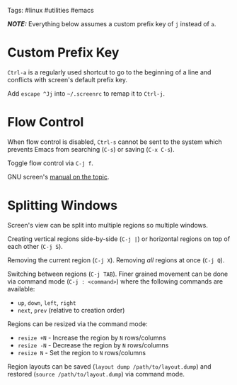 Tags: #linux #utilities #emacs 

***NOTE:*** Everything below assumes a custom prefix key of `j` instead of `a`.

# Custom Prefix Key
`Ctrl-a` is a regularly used shortcut to go to the beginning of a line and conflicts with screen's default prefix key.

Add `escape ^Jj` into `~/.screenrc` to remap it to `Ctrl-j`.

# Flow Control
When flow control is disabled, `Ctrl-s` cannot be sent to the system which prevents Emacs from searching (`C-s`) or saving (`C-x C-s`).

Toggle flow control via `C-j f`.

GNU screen's [manual on the topic](https://web.mit.edu/gnu/doc/html/screen_14.html).

# Splitting Windows
Screen's view can be split into multiple regions so multiple windows.

Creating vertical regions side-by-side (`C-j |`) or horizontal regions on top of each other (`C-j S`).

Removing the current region (`C-j X`).  Removing _all_ regions at once (`C-j Q`).

Switching between regions (`C-j TAB`).  Finer grained movement can be done via command mode (`C-j : <command>`) where the following commands are available:
- `up`, `down`, `left`, `right`
- `next`, `prev` (relative to creation order)

Regions can be resized via the command mode:
- `resize +N`  - Increase the region by `N` rows/columns
- `resize -N` - Decrease the region by `N` rows/columns
- `resize N` - Set the region to `N` rows/columns

Region layouts can be saved (`layout dump /path/to/layout.dump`) and restored (`source /path/to/layout.dump`) via command mode.
